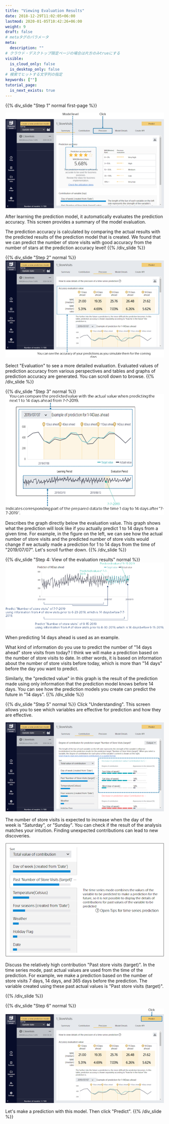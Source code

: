 ```yaml
---
title: "Viewing Evaluation Results"
date: 2018-12-29T11:02:05+06:00
lastmod: 2020-01-05T10:42:26+06:00
weight: 9
draft: false
# metaタグのパラメータ
meta:
  description: ""
# クラウド・デスクトップ限定ページの場合は片方のみtrueにする
visible:
  is_cloud_only: false
  is_desktop_only: false
# 検索でヒットする文字列の指定
keywords: [""]
tutorial_page:
  is_next_exists: true
---
```


{{% div_slide "Step 1" normal first-page %}}

![](../img_en/t_slide13.png)

After learning the prediction model, it automatically evaluates the prediction accuracy. This screen provides a summary of the model evaluation.

The prediction accuracy is calculated by comparing the actual results with the predicted results of the prediction model that is created.
We found that we can predict the number of store visits with good accuracy from the number of stars at the prediction accuracy level!
{{% /div_slide %}}

{{% div_slide "Step 2" normal %}}
![](../img_en/t_slide14.png)

Select "Evaluation" to see a more detailed evaluation.
Evaluated values of prediction accuracy from various perspectives and tables and graphs of prediction accuracy are generated. You can scroll down to browse.
{{% /div_slide %}}

{{% div_slide "Step 3" normal %}}
![](../img_en/t_slide15.png)

Describes the graph directly below the evaluation value.
This graph shows what the prediction will look like if you actually predict 1 to 14 days from a given time.
For example, in the figure on the left, we can see how the actual number of store visits and the predicted number of store visits would change if we actually made a prediction for 1 to 14 days from the time of "2019/07/07".
Let's scroll further down.
{{% /div_slide %}}

{{% div_slide "Step 4: View of the evaluation results" normal %}}
![](../img_en/t_slide16.png)

When predicting 14 days ahead is used as an example.

What kind of information do you use to predict the number of "14 days ahead" store visits from today? I think we will make a prediction based on the number of store visits to date. In other words, it is based on information about the number of store visits before today, which is more than "14 days" before the day you want to predict.

Similarly, the "predicted value" in this graph is the result of the prediction made using only information that the prediction model knows before 14 days.
You can see how the prediction models you create can predict the future in "14 days".
{{% /div_slide %}}

{{% div_slide "Step 5" normal %}}
Click "Understanding".
This screen allows you to see which variables are effective for prediction and how they are effective.

![](../img_en/t_slide28.png)

The number of store visits is expected to increase when the day of the week is "Saturday", or "Sunday".
You can check if the result of the analysis matches your intuition. Finding unexpected contributions can lead to new discoveries.

![](../img_en/t_slide27.png)

Discuss the relatively high contribution "Past store visits (target)".
In the time series mode, past actual values are used from the time of the prediction.
For example, we make a prediction based on the number of store visits 7 days, 14 days, and 365 days before the prediction.
The variable created using these past actual values is "Past store visits (target)".

{{% /div_slide %}}

{{% div_slide "Step 6" normal %}}
![](../img_en/t_slide17.png)

Let's make a prediction with this model.
Then click "Predict".
{{% /div_slide %}}

